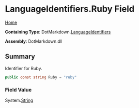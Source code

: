 <a name="_top"></a>

# LanguageIdentifiers\.Ruby Field

[Home](../../../README.md#_top)

**Containing Type**: DotMarkdown\.[LanguageIdentifiers](../README.md#_top)

**Assembly**: DotMarkdown\.dll

## Summary

Identifier for Ruby\.

```csharp
public const string Ruby = "ruby"
```

### Field Value

System\.[String](https://docs.microsoft.com/en-us/dotnet/api/system.string)